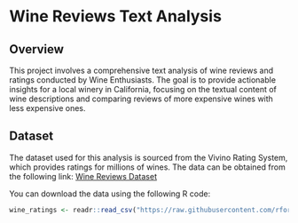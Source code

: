 # Wine Reviews Text Analysis

## Overview

This project involves a comprehensive text analysis of wine reviews and ratings conducted by Wine Enthusiasts. The goal is to provide actionable insights for a local winery in California, focusing on the textual content of wine descriptions and comparing reviews of more expensive wines with less expensive ones.

## Dataset

The dataset used for this analysis is sourced from the Vivino Rating System, which provides ratings for millions of wines. The data can be obtained from the following link:
[Wine Reviews Dataset](https://github.com/rfordatascience/tidytuesday/tree/master/data/2019/2019-05-28)

You can download the data using the following R code:
```R
wine_ratings <- readr::read_csv("https://raw.githubusercontent.com/rfordatascience/tidytuesday/master/data/2019/2019-05-28/winemag-data-130k-v2.csv")
